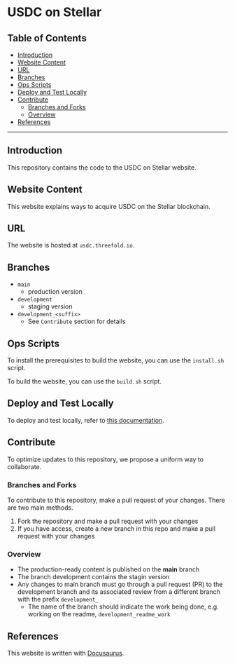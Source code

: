 <h1> USDC on Stellar </h1>

<h2>Table of Contents</h2>

- [Introduction](#introduction)
- [Website Content](#website-content)
- [URL](#url)
- [Branches](#branches)
- [Ops Scripts](#ops-scripts)
- [Deploy and Test Locally](#deploy-and-test-locally)
- [Contribute](#contribute)
  - [Branches and Forks](#branches-and-forks)
  - [Overview](#overview)
- [References](#references)

---

## Introduction

This repository contains the code to the USDC on Stellar website.

## Website Content

This website explains ways to acquire USDC on the Stellar blockchain.

## URL

The website is hosted at `usdc.threefold.io`.

## Branches

- `main`
  - production version
- `development`
  - staging version
- `development_<suffix>`
  - See `Contribute` section for details

## Ops Scripts

To install the prerequisites to build the website, you can use the `install.sh` script.

To build the website, you can use the `build.sh` script.

## Deploy and Test Locally

To deploy and test locally, refer to [this documentation](./website_content/README.md).

## Contribute

To optimize updates to this repository, we propose a uniform way to collaborate.

### Branches and Forks

To contribute to this repository, make a pull request of your changes. There are two main methods.

1. Fork the repository and make a pull request with your changes
2. If you have access, create a new branch in this repo and make a pull request with your changes

### Overview

- The production-ready content is published on the **main** branch
- The branch development contains the stagin version
- Any changes to main branch must go through a pull request (PR) to the development branch and its associated review from a different branch with the prefix `development_`
  - The name of the branch should indicate the work being done, e.g. working on the readme, `development_readme_work`

## References

This website is written with [Docusaurus](https://docusaurus.io/).